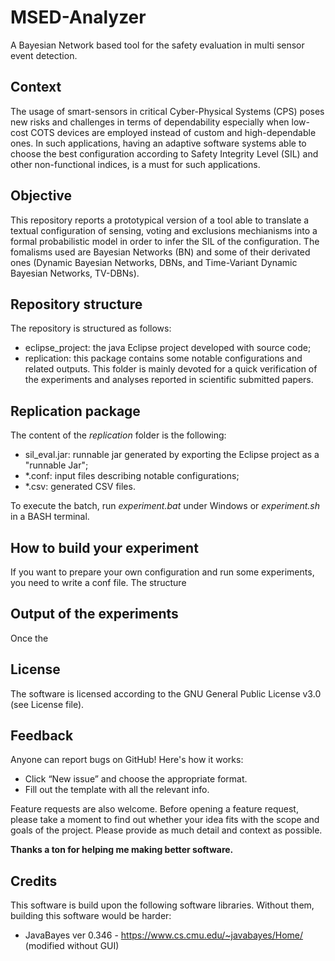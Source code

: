 # MSED-Analyzer

A Bayesian Network based tool for the safety evaluation in multi sensor event detection.

## Context
The usage of smart-sensors in critical Cyber-Physical Systems (CPS) poses new risks and challenges in terms of dependability especially when low-cost COTS devices are employed instead of custom and high-dependable ones. In such applications, having an adaptive software systems able to choose the best configuration according to Safety Integrity Level (SIL) and other non-functional indices, is a must for such applications.

## Objective
This repository reports a prototypical version of a tool able to translate a textual configuration of sensing, voting and exclusions mechianisms into a formal probabilistic model in order to infer the SIL of the configuration. The fomalisms used are Bayesian Networks (BN) and some of their derivated ones (Dynamic Bayesian Networks, DBNs, and Time-Variant Dynamic Bayesian Networks, TV-DBNs).

## Repository structure
The repository is structured as follows:
* eclipse_project: the java Eclipse project developed with source code;
* replication: this package contains some notable configurations and related outputs. This folder is mainly devoted for a quick verification of the experiments and analyses reported in scientific submitted papers.

## Replication package
The content of the *replication* folder is the following:
* sil_eval.jar: runnable jar generated by exporting the Eclipse project as a "runnable Jar";
* *.conf: input files describing notable configurations;
* *.csv: generated CSV files.

To execute the batch, run *experiment.bat* under Windows or *experiment.sh* in a BASH terminal.

## How to build your experiment
If you want to prepare your own configuration and run some experiments, you need to write a conf file. The structure 

## Output of the experiments
Once the 

## License
The software is licensed according to the GNU General Public License v3.0 (see License file).

## Feedback
Anyone can report bugs on GitHub! Here's how it works:
* Click “New issue” and choose the appropriate format.
* Fill out the template with all the relevant info.

Feature requests are also welcome. Before opening a feature request, please take a moment to find out whether your idea fits with the scope and goals of the project. Please provide as much detail and context as possible.

**Thanks a ton for helping me making better software.**


## Credits
This software is build upon the following software libraries. Without them, building this software would be harder:
* JavaBayes ver 0.346 - https://www.cs.cmu.edu/~javabayes/Home/ (modified without GUI)